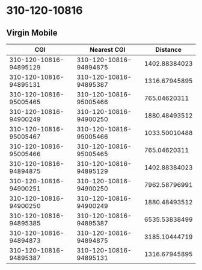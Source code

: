 # 310-120-10816
## Virgin Mobile


| CGI | Nearest CGI | Distance |
|-----|-------------|----------|
| 310-120-10816-94895129 | 310-120-10816-94894875 | 1402.88384023 |
| 310-120-10816-94895131 | 310-120-10816-94895387 | 1316.67945895 |
| 310-120-10816-95005465 | 310-120-10816-95005466 | 765.04620311 |
| 310-120-10816-94900249 | 310-120-10816-94900250 | 1880.48493512 |
| 310-120-10816-95005467 | 310-120-10816-95005466 | 1033.50010488 |
| 310-120-10816-95005466 | 310-120-10816-95005465 | 765.04620311 |
| 310-120-10816-94894875 | 310-120-10816-94895129 | 1402.88384023 |
| 310-120-10816-94900251 | 310-120-10816-94900250 | 7962.58796991 |
| 310-120-10816-94900250 | 310-120-10816-94900249 | 1880.48493512 |
| 310-120-10816-94895385 | 310-120-10816-94895387 | 6535.53838499 |
| 310-120-10816-94894873 | 310-120-10816-94894875 | 3185.10444719 |
| 310-120-10816-94895387 | 310-120-10816-94895131 | 1316.67945895 |
